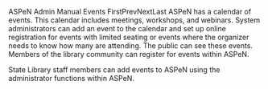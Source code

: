 ASPeN Admin Manual
Events
FirstPrevNextLast
ASPeN has a calendar of events.  This calendar includes meetings, workshops, and webinars.  System administrators can add an event to the calendar and set up online registration for events with limited seating or events where the organizer needs to know how many are attending.  The public can see these events.  Members of the library community can register for events within ASPeN.

State Library staff members can add events to ASPeN using the administrator functions within ASPeN.